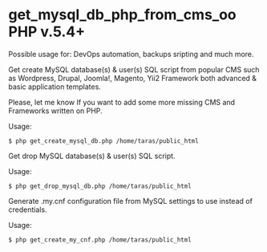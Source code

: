 # get_mysql_db_php_from_cms_oo PHP v.5.4+

Possible usage for: DevOps automation, backups sripting and much more.

Get create MySQL database(s) & user(s) SQL script from popular CMS such as Wordpress, Drupal, Joomla!, Magento, Yii2 Framework both advanced & basic application templates.

Please, let me know If you want to add some more missing CMS and Frameworks written on PHP.

Usage:
```
$ php get_create_mysql_db.php /home/taras/public_html
```

Get drop MySQL database(s) & user(s) SQL script.

Usage:
```
$ php get_drop_mysql_db.php /home/taras/public_html
```

Generate .my.cnf configuration file from MySQL settings to use instead of credentials.

Usage:
```
$ php get_create_my_cnf.php /home/taras/public_html
```
